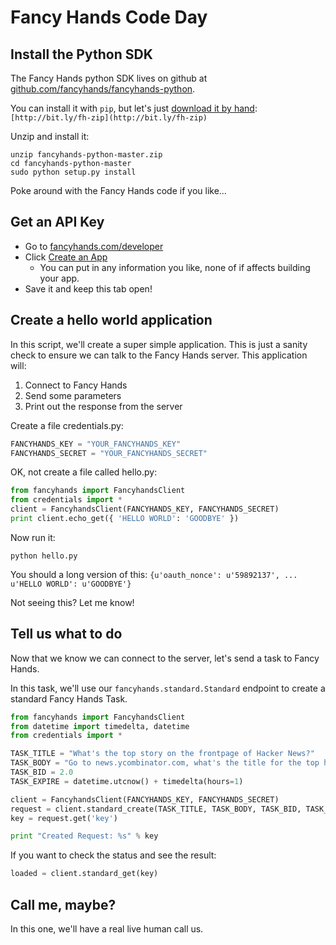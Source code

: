 # Fancy Hands Code Day


## Install the Python SDK

The Fancy Hands python SDK lives on github at [github.com/fancyhands/fancyhands-python](https://github.com/fancyhands/fancyhands-python).

You can install it with `pip`, but let's just [download it by hand](https://github.com/fancyhands/fancyhands-python/archive/master.zip): `[http://bit.ly/fh-zip](http://bit.ly/fh-zip)`

Unzip and install it:

    unzip fancyhands-python-master.zip
    cd fancyhands-python-master
    sudo python setup.py install

Poke around with the Fancy Hands code if you like...

## Get an API Key

- Go to [fancyhands.com/developer](http://www.fancyhands.com/developer)
- Click [Create an App](http://www.fancyhands.com/developer/apps/new)
  - You can put in any information you like, none of if affects building your app.
- Save it and keep this tab open!

## Create a hello world application

In this script, we'll create a super simple application. This is just a sanity check to ensure we can talk to the Fancy Hands server. This application will:
 1. Connect to Fancy Hands
 2. Send some parameters
 3. Print out the response from the server

Create a file credentials.py:

```python
FANCYHANDS_KEY = "YOUR_FANCYHANDS_KEY"
FANCYHANDS_SECRET = "YOUR_FANCYHANDS_SECRET"
```

OK, not create a file called hello.py:

```python
from fancyhands import FancyhandsClient
from credentials import *
client = FancyhandsClient(FANCYHANDS_KEY, FANCYHANDS_SECRET)
print client.echo_get({ 'HELLO WORLD': 'GOODBYE' })
```

Now run it:

`python hello.py`

You should a long version of this: `{u'oauth_nonce': u'59892137', ...  u'HELLO WORLD': u'GOODBYE'}`

Not seeing this? Let me know!

## Tell us what to do

Now that we know we can connect to the server, let's send a task to Fancy Hands.

In this task, we'll use our `fancyhands.standard.Standard` endpoint to create a standard Fancy Hands Task.

```python
from fancyhands import FancyhandsClient
from datetime import timedelta, datetime
from credentials import *

TASK_TITLE = "What's the top story on the frontpage of Hacker News?"
TASK_BODY = "Go to news.ycombinator.com, what's the title for the top headline on the frontpage?"
TASK_BID = 2.0
TASK_EXPIRE = datetime.utcnow() + timedelta(hours=1)

client = FancyhandsClient(FANCYHANDS_KEY, FANCYHANDS_SECRET)
request = client.standard_create(TASK_TITLE, TASK_BODY, TASK_BID, TASK_EXPIRE, test=True)
key = request.get('key')

print "Created Request: %s" % key
```

If you want to check the status and see the result:

```python
loaded = client.standard_get(key)
```

## Call me, maybe?

In this one, we'll have a real live human call us.

